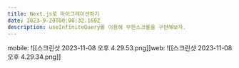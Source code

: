 ```yaml
---
title: Next.js로 마이그레이션하기
date: 2023-9-20T00:00:32.169Z
description: useInfiniteQuery를 이용해 무한스크롤을 구현해보자.
---
```


mobile: ![[스크린샷 2023-11-08 오후 4.29.53.png]]web: ![[스크린샷 2023-11-08 오후 4.29.34.png]]